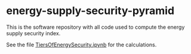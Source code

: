 # energy-supply-security-pyramid

This is the software repository with all code used to compute the energy supply security index.

See the file [TiersOfEnergySecurity.ipynb](TiersOfEnergySecurity.ipynb) for the calculations.
